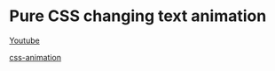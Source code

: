 # Pure CSS changing text animation

[Youtube](https://youtu.be/WPRMKxpOXwA)

[css-animation](https://www.oxxostudio.tw/articles/201803/css-animation.html)
